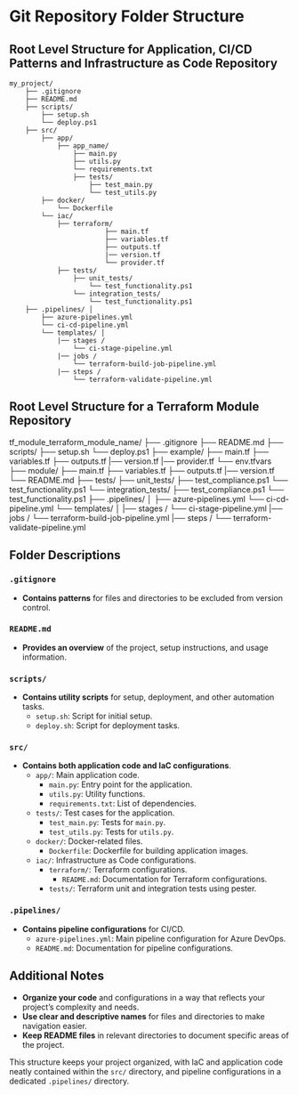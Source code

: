 

# Git Repository Folder Structure

## Root Level Structure for Application, CI/CD Patterns and Infrastructure as Code Repository

```text
my_project/
    ├── .gitignore
    ├── README.md
    ├── scripts/
        ├── setup.sh
        └── deploy.ps1
    ├── src/  
        ├── app/
            ├── app_name/
                ├── main.py
                ├── utils.py
                └── requirements.txt
                ├── tests/
                    ├── test_main.py
                    └── test_utils.py
        ├── docker/
            └── Dockerfile
        └── iac/
            ├── terraform/
                        ├── main.tf
                        ├── variables.tf
                        ├── outputs.tf
                        |── version.tf
                        └── provider.tf
            ├── tests/
                ├── unit_tests/
                    └── test_functionality.ps1
                └── integration_tests/
                    └── test_functionality.ps1
    ├── .pipelines/ │
        ├── azure-pipelines.yml
        └── ci-cd-pipeline.yml
        └── templates/ │
            |── stages /
                └── ci-stage-pipeline.yml
            |── jobs /
                └── terraform-build-job-pipeline.yml
            |── steps /
                └── terraform-validate-pipeline.yml
```

## Root Level Structure for a Terraform Module Repository

tf_module_terraform_module_name/
    ├── .gitignore
    ├── README.md
    ├── scripts/
        ├── setup.sh
        └── deploy.ps1
    ├── example/
        ├── main.tf
        ├── variables.tf
        ├── outputs.tf
        |── version.tf
        |── provider.tf
        └── env.tfvars
    ├── module/
        ├── main.tf
        ├── variables.tf
        ├── outputs.tf
        |── version.tf
        └── README.md
    ├── tests/
        ├── unit_tests/
            ├── test_compliance.ps1
            └── test_functionality.ps1
        └── integration_tests/
            ├── test_compliance.ps1
            └── test_functionality.ps1
    ├── .pipelines/ │
        ├── azure-pipelines.yml
        └── ci-cd-pipeline.yml
        └── templates/ │
            |── stages /
                └── ci-stage-pipeline.yml
            |── jobs /
                └── terraform-build-job-pipeline.yml
            |── steps /
                └── terraform-validate-pipeline.yml

## Folder Descriptions

### `.gitignore`

- **Contains patterns** for files and directories to be excluded from version control.

### `README.md`

- **Provides an overview** of the project, setup instructions, and usage information.

### `scripts/`

- **Contains utility scripts** for setup, deployment, and other automation tasks.
  - `setup.sh`: Script for initial setup.
  - `deploy.sh`: Script for deployment tasks.

### `src/`

- **Contains both application code and IaC configurations**.
  - `app/`: Main application code.
    - `main.py`: Entry point for the application.
    - `utils.py`: Utility functions.
    - `requirements.txt`: List of dependencies.
  - `tests/`: Test cases for the application.
    - `test_main.py`: Tests for `main.py`.
    - `test_utils.py`: Tests for `utils.py`.
  - `docker/`: Docker-related files.
    - `Dockerfile`: Dockerfile for building application images.
  - `iac/`: Infrastructure as Code configurations.
    - `terraform/`: Terraform configurations.
      - `README.md`: Documentation for Terraform configurations.
    - `tests/`: Terraform unit and integration tests using pester.

### `.pipelines/`

- **Contains pipeline configurations** for CI/CD.
  - `azure-pipelines.yml`: Main pipeline configuration for Azure DevOps.
  - `README.md`: Documentation for pipeline configurations.

## Additional Notes

- **Organize your code** and configurations in a way that reflects your project’s complexity and needs.
- **Use clear and descriptive names** for files and directories to make navigation easier.
- **Keep README files** in relevant directories to document specific areas of the project.

This structure keeps your project organized, with IaC and application code neatly contained within the `src/` directory, and pipeline configurations in a dedicated `.pipelines/` directory.

